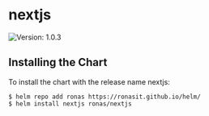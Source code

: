 # nextjs

![Version: 1.0.3](https://img.shields.io/badge/Version-1.0.3-informational?style=flat-square)

## Installing the Chart

To install the chart with the release name nextjs:

```console
$ helm repo add ronas https://ronasit.github.io/helm/
$ helm install nextjs ronas/nextjs
```
